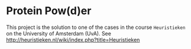 
# Protein Pow(d)er
This project is the solution to one of the cases in the course `Heuristieken` on the University of
Amsterdam (UvA). See <http://heuristieken.nl/wiki/index.php?title=Heuristieken>
